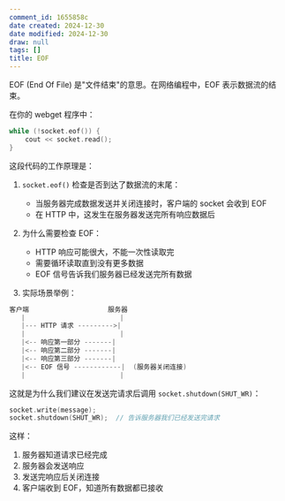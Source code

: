 ```yaml
---
comment_id: 1655858c
date created: 2024-12-30
date modified: 2024-12-30
draw: null
tags: []
title: EOF
---
```

EOF (End Of File) 是"文件结束"的意思。在网络编程中，EOF 表示数据流的结束。

在你的 webget 程序中：

```cpp
while (!socket.eof()) {
    cout << socket.read();
}
```

这段代码的工作原理是：

1. `socket.eof()` 检查是否到达了数据流的末尾：
   - 当服务器完成数据发送并关闭连接时，客户端的 socket 会收到 EOF
   - 在 HTTP 中，这发生在服务器发送完所有响应数据后

2. 为什么需要检查 EOF：
   - HTTP 响应可能很大，不能一次性读取完
   - 需要循环读取直到没有更多数据
   - EOF 信号告诉我们服务器已经发送完所有数据

3. 实际场景举例：

```Java
客户端                    服务器
   |                        |
   |--- HTTP 请求 --------->|
   |                        |
   |<-- 响应第一部分 -------|
   |<-- 响应第二部分 -------|
   |<-- 响应第三部分 -------|
   |<-- EOF 信号 ------------|  (服务器关闭连接)
   |                        |
```

这就是为什么我们建议在发送完请求后调用 `socket.shutdown(SHUT_WR)`：

```cpp
socket.write(message);
socket.shutdown(SHUT_WR);  // 告诉服务器我们已经发送完请求
```

这样：

1. 服务器知道请求已经完成
2. 服务器会发送响应
3. 发送完响应后关闭连接
4. 客户端收到 EOF，知道所有数据都已接收
